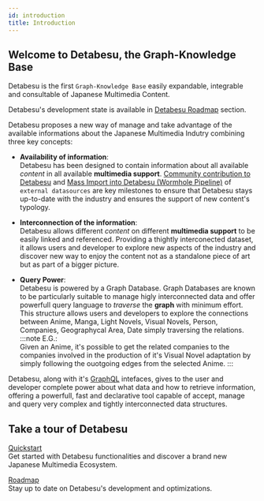 ```yaml
---
id: introduction
title: Introduction
---
```


## Welcome to Detabesu, the Graph-Knowledge Base
Detabesu is the first `Graph-Knowledge Base` easily expandable, integrable and consultable of Japanese Multimedia Content.

Detabesu's development state is available in [Detabesu Roadmap](/docs/detabesu/roadmap) section.

Detabesu proposes a new way of manage and take advantage of the available informations about the Japanese Multimedia Indutry combining three key concepts:

* **Availability of information**:  
Detabesu has been designed to contain information about all available *content* in all available **multimedia support**. [Community contribution to Detabesu](/docs/ecosystem/roadmap) and [Mass Import into Detabesu (Wormhole Pipeline)](/docs/ecosystem/roadmap) of `external datasources` are key milestones to ensure that Detabesu stays up-to-date with the industry and ensures the support of new content's typology.

* **Interconnection of the information**:  
Detabesu allows different *content* on different **multimedia support** to be easily linked and referenced. Providing a thightly interconected dataset, it allows users and developer to explore new aspects of the industry and discover new way to enjoy the content not as a standalone piece of art but as part of a bigger picture.

* **Query Power**:  
Detabesu is powered by a Graph Database. Graph Databases are known to be particularly suitable to manage higly interconnected data and offer powerfull query language to *traverse* the **graph** with minimum effort. This structure allows users and developers to explore the connections between Anime, Manga, Light Novels, Visual Novels, Person, Companies, Geographycal Area, Date simply traversing the relations.  
:::note
E.G.:  
Given an Anime, it's possible to get the related companies to the companies involved in the production of it's Visual Novel adaptation by simply following the ouotgoing edges from the selected Anime.
:::

Detabesu, along with it's [GraphQL](/docs/graphql/quickstarts) intefaces, gives to the user and developer complete power about what data and how to retrieve information, offering a powerfull, fast and declarative tool capable of accept, manage and query very complex and tightly interconnected data structures.

## Take a tour of Detabesu

[Quickstart](quickstarts)   
Get started with Detabesu functionalities and discover a brand new Japanese Multimedia Ecosystem.

[Roadmap](roadmap)   
Stay up to date on Detabesu's development and optimizations.

<!-- [Tutorials](tutorials)   
A rich set fo tutorial to take advantage of Detabesu's potential. -->

<!-- [SDK](sdk/quickstarts)   
Are you a Developer? Check Ashen SDK tool and start integrate our functionalities in your own project! -->